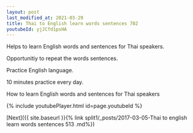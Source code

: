 ```yaml
---
layout: post
last_modified_at: 2021-03-29
title: Thai to English learn words sentences 702 
youtubeId: yjJCfd1psHA
---
```

 
 
Helps to learn English words and sentences for Thai speakers.

Opportunitiy to repeat the words sentences. 

Practice English language. 
 
10 minutes practice every day. 
 
How to learn English words and sentences for Thai speakers 
 
{% include youtubePlayer.html id=page.youtubeId %}
 
 
[Next]({{ site.baseurl }}{% link  split1/_posts/2017-03-05-Thai to english learn words sentences 513 .md%})
 
